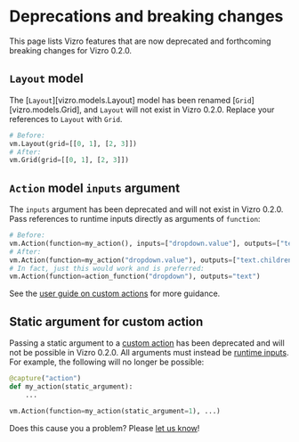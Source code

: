 # Deprecations and breaking changes

This page lists Vizro features that are now deprecated and forthcoming breaking changes for Vizro 0.2.0.

## `Layout` model

The [`Layout`][vizro.models.Layout] model has been renamed [`Grid`][vizro.models.Grid], and `Layout` will not exist in Vizro 0.2.0. Replace your references to `Layout` with `Grid`.

```python
# Before:
vm.Layout(grid=[[0, 1], [2, 3]])
# After:
vm.Grid(grid=[[0, 1], [2, 3]])
```

## `Action` model `inputs` argument

The `inputs` argument has been deprecated and will not exist in Vizro 0.2.0. Pass references to runtime inputs directly as arguments of `function`:

```python
# Before:
vm.Action(function=my_action(), inputs=["dropdown.value"], outputs=["text.children"])
# After:
vm.Action(function=my_action("dropdown.value"), outputs=["text.children"])
# In fact, just this would work and is preferred:
vm.Action(function=action_function("dropdown"), outputs="text")
```

See the [user guide on custom actions](../user-guides/custom-actions.md#trigger-with-a-runtime-input) for more guidance.

## Static argument for custom action 

Passing a static argument to a [custom action](../user-guides/custom-actions.md) has been deprecated and will not be possible in Vizro 0.2.0. All arguments must instead be [runtime inputs](../user-guides/custom-actions.md#trigger-with-a-runtime-input). For example, the following will no longer be possible:

```python
@capture("action")
def my_action(static_argument):
    ...

vm.Action(function=my_action(static_argument=1), ...)
```

Does this cause you a problem? Please [let us know](https://github.com/mckinsey/vizro/issues)!